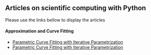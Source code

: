 ## Articles on scientific computing with Python
Please use the links bellow to display the articles

#### Approximation and Curve Fitting
* [Parametric Curve Fitting with Iterative Parametrization](https://nbviewer.jupyter.org/github/meshlogic/scientific-computing/blob/master/Parametric%20Curve%20Fitting.ipynb)
* <a href="https://nbviewer.jupyter.org/github/meshlogic/scientific-computing/blob/master/Parametric%20Curve%20Fitting.ipynb" target="_blank">Parametric Curve Fitting with Iterative Parametrization</a>
 

